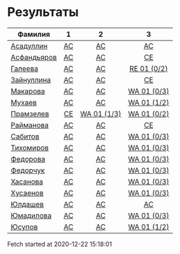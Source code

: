 # Результаты
Фамилия | 1| 2| 3
---|:---:|:---:|:---:
[Асадуллин](Асадуллин/README.md)  | [AC](Асадуллин/1.md) | [AC](Асадуллин/2.md) | [AC](Асадуллин/3.md)
[Асфандьяров](Асфандьяров/README.md)  | [AC](Асфандьяров/1.md) | [AC](Асфандьяров/2.md) | [CE](Асфандьяров/3.md)
[Галеева](Галеева/README.md)  | [AC](Галеева/1.md) | [AC](Галеева/2.md) | [RE 01 (0/2)](Галеева/3.md)
[Зайнуллина](Зайнуллина/README.md)  | [AC](Зайнуллина/1.md) | [AC](Зайнуллина/2.md) | [CE](Зайнуллина/3.md)
[Макарова](Макарова/README.md)  | [AC](Макарова/1.md) | [AC](Макарова/2.md) | [WA 01 (0/3)](Макарова/3.md)
[Мухаев](Мухаев/README.md)  | [AC](Мухаев/1.md) | [AC](Мухаев/2.md) | [WA 01 (1/2)](Мухаев/3.md)
[Прамзелев](Прамзелев/README.md)  | [CE](Прамзелев/1.md) | [WA 01 (1/3)](Прамзелев/2.md) | [WA 01 (0/2)](Прамзелев/3.md)
[Райманова](Райманова/README.md)  | [AC](Райманова/1.md) | [AC](Райманова/2.md) | [CE](Райманова/3.md)
[Сабитов](Сабитов/README.md)  | [AC](Сабитов/1.md) | [AC](Сабитов/2.md) | [WA 01 (0/3)](Сабитов/3.md)
[Тихомиров](Тихомиров/README.md)  | [AC](Тихомиров/1.md) | [AC](Тихомиров/2.md) | [WA 01 (0/3)](Тихомиров/3.md)
[Федорова](Федорова/README.md)  | [AC](Федорова/1.md) | [AC](Федорова/2.md) | [WA 01 (0/3)](Федорова/3.md)
[Федорчук](Федорчук/README.md)  | [AC](Федорчук/1.md) | [AC](Федорчук/2.md) | [WA 01 (0/3)](Федорчук/3.md)
[Хасанова](Хасанова/README.md)  | [AC](Хасанова/1.md) | [AC](Хасанова/2.md) | [WA 01 (0/3)](Хасанова/3.md)
[Хусаенов](Хусаенов/README.md)  | [AC](Хусаенов/1.md) | [AC](Хусаенов/2.md) | [WA 01 (0/3)](Хусаенов/3.md)
[Юлдашев](Юлдашев/README.md)  | [AC](Юлдашев/1.md) | [AC](Юлдашев/2.md) | [AC](Юлдашев/3.md)
[Юмадилова](Юмадилова/README.md)  | [AC](Юмадилова/1.md) | [AC](Юмадилова/2.md) | [WA 01 (0/3)](Юмадилова/3.md)
[Юсупов](Юсупов/README.md)  | [AC](Юсупов/1.md) | [AC](Юсупов/2.md) | [WA 01 (1/2)](Юсупов/3.md)

Fetch started at 2020-12-22 15:18:01
